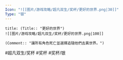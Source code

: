 ```yaml
---
Icon: "![[图片/游戏攻略/超凡双生/奖杯/更好的世界.png|30]]"
Type: "银"
---
```

```ad-common-silver-trophy
title: (Title:: "更好的世界")
![[图片/游戏攻略/超凡双生/奖杯/更好的世界.png|100]]

(Comment:: "讓所有角色死亡並選擇追隨他們去異世界。")
```

#超凡双生/奖杯 #奖杯 #奖杯/银
